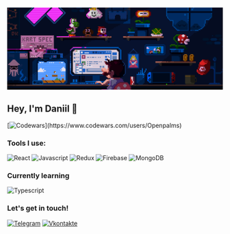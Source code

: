 ![Header](https://github.com/Openpalms/openpalms/blob/main/assets/68747470733a2f2f7265732e636c6f7564696e6172792e636f6d2f7375706572666f6c696f2f696d6167652f75706c6f61642f76313632303638393937392f363837343734373037333361326632663639326537303639366536393664363732653633366636643266366637323639363736393665363136.gif)

## Hey, I'm Daniil 👋

[![Codewars](https://www.codewars.com/users/Openpalms/badges/large/?viewBox="0,0,495,40")](https://www.codewars.com/users/Openpalms)

### Tools I use:

![React](https://img.shields.io/badge/React-blue?style=for-the-badge&logo=react)
![Javascript](https://img.shields.io/badge/Javascript-blue?style=for-the-badge&logo=javascript)
![Redux](https://img.shields.io/badge/Redux-blue?style=for-the-badge&logo=Redux)
![Firebase](https://img.shields.io/badge/Firebase-blue?style=for-the-badge&logo=Firebase)
![MongoDB](https://img.shields.io/badge/MongoDB-blue?style=for-the-badge&logo=MongoDB)

### Currently learning

![Typescript](https://img.shields.io/badge/Typescript-black?style=for-the-badge&logo=Typescript)

### Let's get in touch!

[![Telegram](https://img.shields.io/badge/Telegram-black?style=for-the-badge&logo=Telegram)](https://t.me/Seemslegittt)
[![Vkontakte](https://img.shields.io/badge/vk-black?style=for-the-badge&logo=VK)](https://vk.com/myhighsmysobriety)
